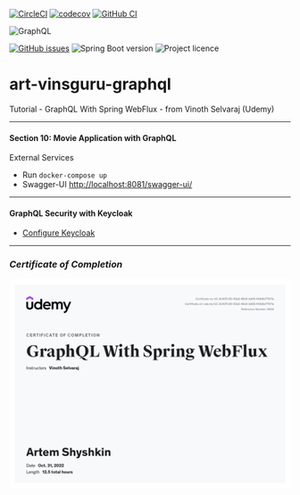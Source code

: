 [![CircleCI](https://circleci.com/gh/artshishkin/art-vinsguru-graphql.svg?style=svg)](https://circleci.com/gh/artshishkin/art-vinsguru-graphql)
[![codecov](https://codecov.io/gh/artshishkin/art-vinsguru-graphql/branch/main/graph/badge.svg?token=U5YRYVEM7N)](https://codecov.io/gh/artshishkin/art-vinsguru-graphql)
[![GitHub CI](https://github.com/artshishkin/art-vinsguru-graphql/actions/workflows/maven.yml/badge.svg)](https://github.com/artshishkin/art-vinsguru-graphql/actions/workflows/maven.yml)

![GraphQL][graphql]

[![GitHub issues](https://img.shields.io/github/issues/artshishkin/art-vinsguru-graphql)](https://github.com/artshishkin/art-vinsguru-graphql/issues)
![Spring Boot version][springver]
![Project licence][licence]

# art-vinsguru-graphql
Tutorial - GraphQL With Spring WebFlux - from Vinoth Selvaraj (Udemy)

---
#### Section 10: Movie Application with GraphQL

External Services
- Run `docker-compose up`
- Swagger-UI [http://localhost:8081/swagger-ui/](http://localhost:8081/swagger-ui/)

---
####  GraphQL Security with Keycloak
- [Configure Keycloak](/instructions/configure-keycloak.md)

---

### _Certificate of Completion_

![Certificate of completion](Certificate/UC-GraphQLWebflux-Vinsguru.jpg "Certificate of Completion")

[springver]: https://img.shields.io/badge/dynamic/xml?label=Spring%20Boot&query=%2F%2A%5Blocal-name%28%29%3D%27project%27%5D%2F%2A%5Blocal-name%28%29%3D%27parent%27%5D%2F%2A%5Blocal-name%28%29%3D%27version%27%5D&url=https%3A%2F%2Fraw.githubusercontent.com%2Fartshishkin%2Fart-vinsguru-graphql%2Fmain%2Fpom.xml&logo=Spring&labelColor=white&color=grey
[licence]: https://img.shields.io/github/license/artshishkin/art-vinsguru-graphql.svg
[graphql]: https://img.shields.io/static/v1?label=&message=GraphQL&labelColor=grey&color=white&cacheSeconds=60&logo=graphql
